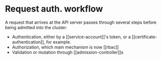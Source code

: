 # Request auth. workflow
A request that arrives at the API server passes through several steps before being admitted into the cluster:

* Authentication, either by a [[service-account]]'s token, or a [[certificate-authentication]], for example.
* Authorization, which main mechanism is now [[rbac]]
* Validation or mutation through [[admission-controller]]s
